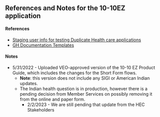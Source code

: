 ## References and Notes for the 10-10EZ application

#### References
- [Staging user info for testing Duplicate Health care applications](https://github.com/department-of-veterans-affairs/va.gov-team-sensitive/blob/master/Administrative/vagov-users/staging-test-accounts-duplicate-healthcare-applications.md)
- [GH Documentation Templates](https://github.com/department-of-veterans-affairs/va.gov-team/tree/master/platform/product-management)


#### Notes
- 5/31/2022 - Uploaded VEO-approved version of the 10-10 EZ Product Guide, which includes the changes for the Short Form flows.
     - **Note**: this version does not include any SIGI or American Indian updates.
     - The Indian health question is in production, however there is a pending decision from Member Services on possibly removing it from the online and paper form.  
          - 2/2/2023 - We are still pending that update from the HEC Stakeholders
